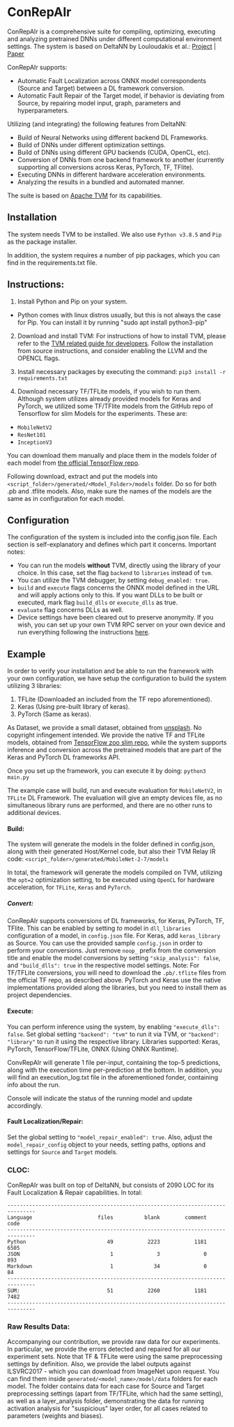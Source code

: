 # ConRepAIr

ConRepAIr is a comprehensive suite for compiling, optimizing, executing and analyzing pretrained DNNs under different computational environment settings. The system is based on DeltaNN by Louloudakis et al.: [Project](https://github.com/luludak/DeltaNN) | [Paper](https://arxiv.org/abs/2306.06208)


ConRepAIr supports:

- Automatic Fault Localization across ONNX model correspondents (Source and Target) between a DL framework conversion.
- Automatic Fault Repair of the Target model, if behavior is deviating from Source, by repairing model input, graph, parameters and hyperparameters.

Utilizing (and integrating) the following features from DeltaNN:
- Build of Neural Networks using different backend DL Frameworks.
- Build of DNNs under different optimization settings.
- Build of DNNs using different GPU backends (CUDA, OpenCL, etc).
- Conversion of DNNs from one backend framework to another (currently supporting all conversions across Keras, PyTorch, TF, TFlite).
- Executing DNNs in different hardware acceleration environments.
- Analyzing the results in a bundled and automated manner.

The suite is based on [Apache TVM](https://tvm.apache.org/) for its capabilities.

## Installation

The system needs TVM to be installed.
We also use `Python v3.8.5` and `Pip` as the package installer.

In addition, the system requires a number of pip packages, which you can find in the requirements.txt file.

## Instructions:

1. Install Python and Pip on your system.
- Python comes with linux distros usually, but this is not always the case for Pip. You can install it by running "sudo apt install python3-pip"
2. Download and install TVM:
For instructions of how to install TVM, please refer to the [TVM related guide for developers](https://tvm.apache.org/docs/install/from_source.html#developers-get-source-from-github).
Follow the installation from source instructions, and consider enabling the LLVM and the OPENCL flags.

3. Install necessary packages by executing the command:
`pip3 install -r requirements.txt`

4. Download necessary TF/TFLite models, if you wish to run them.
Although system utilizes already provided models for Keras and PyTorch, we utilized some TF/TFlite models from the GitHub repo of Tensorflow for slim Models for the experiments. These are:
- `MobileNetV2`
- `ResNet101`
- `InceptionV3`

You can download them manually and place them in the models folder of each model from [the official TensorFlow repo](https://github.com/tensorflow/models/tree/master/research/slim).

Following download, extract and put the models into `<script_folder>/generated/<Model_Folder>/models` folder. Do so for both .pb and .tflite models.
Also, make sure the names of the models are the same as in configuration for each model.

## Configuration
The configuration of the system is included into the config.json file.
Each section is self-explanatory and defines which part it concerns.
Important notes:
- You can run the models **without** TVM, directly using the library of your choice. In this case, set the flag `backend` to `libraries` instead of `tvm`.
- You can utilize the TVM debugger, by setting `debug_enabled: true`.
- `build` and `execute` flags concerns the ONNX model defined in the URL and will apply actions only to this. If you want DLLs to be built or executed, mark flag `build_dlls` or `execute_dlls` as true.
- `evaluate` flag concerns DLLs as well.
- Device settings have been cleared out to preserve anonymity. If you wish, you can set up your own TVM RPC server on your own device and run everything following the instructions [here](
https://tvm.apache.org/docs/tutorial/cross_compilation_and_rpc.html).

## Example
In order to verify your installation and be able to run the framework with your own configuration, we have setup the configuration to build the system utilizing 3 libraries:
1. TFLite (Downloaded an included from the TF repo aforementioned).
2. Keras (Using pre-built library of keras).
3. PyTorch (Same as keras).

As Dataset, we provide a small dataset, obtained from [unsplash](https://unsplash.com/images/stock/public-domain). No copyright infingement intended.
We provide the native TF and TFLite models, obtained from [TensorFlow zoo slim repo](https://github.com/tensorflow/models/tree/master/research/slim/), while the system supports inference and conversion across the pretrained models that are part of the Keras and PyTorch DL frameworks API.

Once you set up the framework, you can execute it by doing:
`python3 main.py`

The example case will build, run and execute evaluation for `MobileNetV2`, in `TFLite` DL Framework. The evaluation will give an empty devices file, as no simultaneous library runs are performed, and there are no other runs to additional devices.

#### Build: 
The system will generate the models in the folder defined in config.json, along with their generated Host/Kernel code, but also their TVM Relay IR code:
`<script_folder>/generated/MobileNet-2-7/models`

In total, the framework will generate the models compiled on TVM, utilizing the `opt=2` optimization setting, to be executed using `OpenCL` for hardware acceleration, for `TFLite`, `Keras` and `PyTorch`.

##### Convert:
ConRepAIr supports conversions of DL frameworks, for Keras, PyTorch, TF, TFlite. This can be enabled by setting <source>_to_<target> model in `dll_libraries` configuration of a model, in `config.json` file. For Keras, add `keras_library` as Source. You can use the provided sample `config.json` in order to perform your conversions. Just remove `noop_` prefix from the conversion title and enable the model conversions by setting `"skip_analysis": false`, and `"build_dlls": true` in the respective model settings. Note: For TF/TFLite conversions, you will need to download the `.pb/.tflite` files from the official TF repo, as described above. PyTorch and Keras use the native implementations provided along the libraries, but you need to install them as project dependencies.


#### Execute:
You can perform inference using the system, by enabling `"execute_dlls": false`. Set global setting `"backend": "tvm"` to run it via TVM, or `"backend": "library"` to run it using the respective library. Libraries supported: Keras, PyTorch, TensorFlow/TFLite, ONNX (Using ONNX Runtime).

ConvRepAIr will generate 1 file per-input, containing the top-5 predictions, along with the execution time per-prediction at the bottom. In addition, you will find an execution_log.txt file in the aforementioned fonder, containing info about the run.

Console will indicate the status of the running model and update accordingly.

#### Fault Localization/Repair:
Set the global setting to `"model_repair_enabled": true`. Also, adjust the `model_repair_config` object to your needs, setting paths, options and settings for `Source` and `Target` models.


### CLOC:
ConRepAIr was built on top of DeltaNN, but consists of 2090 LOC for its Fault Localization & Repair capabilities. In total:

```
-------------------------------------------------------------------------------
Language                     files          blank        comment           code
-------------------------------------------------------------------------------
Python                          49           2223           1181           6505
JSON                             1              3              0            893
Markdown                         1             34              0             84
-------------------------------------------------------------------------------
SUM:                            51           2260           1181           7482
-------------------------------------------------------------------------------

```

### Raw Results Data:
Accompanying our contribution, we provide raw data for our experiments.
In particular, we provide the errors detected and repaired for all our experiment sets.
Note that TF & TFLite were using the same preprocessing settings by definition.
Also, we provide the label outputs against ILSVRC2017 - which you can download from ImageNet upon request. You can find them inside `generated/<model_name>/model/data` folders for each model.
The folder contains data for each case for Source and Target preprocessing settings (apart from TF/TFLite, which had the same setting), as well as a layer_analysis folder, demonstrating the data for running activation analysis for "suspicious" layer order, for all cases related to parameters (weights and biases).

